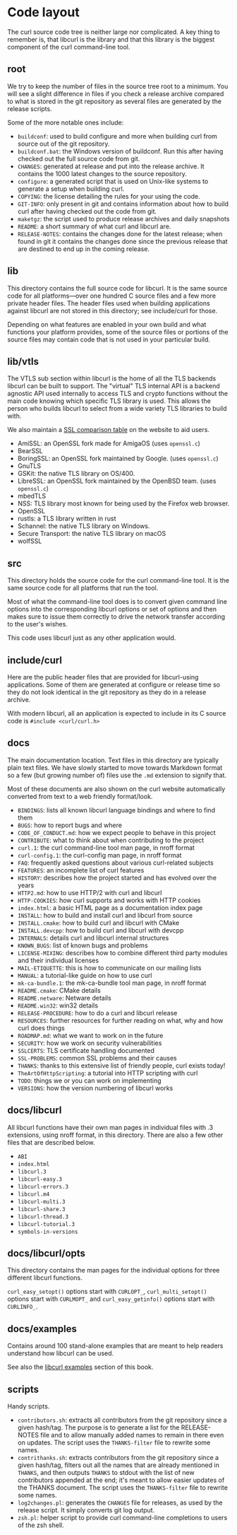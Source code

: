 # Code layout

The curl source code tree is neither large nor complicated. A key thing to
remember is, that libcurl is the library and that this library is the biggest
component of the curl command-line tool.

## root

We try to keep the number of files in the source tree root to a minimum. You
will see a slight difference in files if you check a release archive compared
to what is stored in the git repository as several files are generated by the
release scripts.

Some of the more notable ones include:

- `buildconf`: used to build configure and more when
  building curl from source out of the git repository.
- `buildconf.bat`: the Windows version of buildconf. Run this after having
  checked out the full source code from git.
- `CHANGES`: generated at release and put into the release archive. It
  contains the 1000 latest changes to the source repository.
- `configure`: a generated script that is used on Unix-like systems to
  generate a setup when building curl.
- `COPYING`: the license detailing the rules for your using the code.
- `GIT-INFO`: only present in git and contains information about how to
  build curl after having checked out the code from git.
- `maketgz`: the script used to produce release archives and daily snapshots
- `README`: a short summary of what curl and libcurl are.
- `RELEASE-NOTES`: contains the changes done for the latest release; when
  found in git it contains the changes done since the previous release that
  are destined to end up in the coming release.

## lib

This directory contains the full source code for libcurl. It is the same
source code for all platforms—over one hundred C source files and a few more
private header files. The header files used when building applications against
libcurl are not stored in this directory; see include/curl for those.

Depending on what features are enabled in your own build and what
functions your platform provides, some of the source files or portions of the
source files may contain code that is not used in your particular build.

## lib/vtls

The VTLS sub section within libcurl is the home of all the TLS backends
libcurl can be built to support. The "virtual" TLS internal API is a backend
agnostic API used internally to access TLS and crypto functions without the
main code knowing which specific TLS library is used. This allows the person
who builds libcurl to select from a wide variety TLS libraries to build with.

We also maintain a [SSL comparison
table](https://curl.se/docs/ssl-compared.html) on the website to aid
users.

- AmiSSL: an OpenSSL fork made for AmigaOS (uses `openssl.c`)
- BearSSL
- BoringSSL: an OpenSSL fork maintained by Google. (uses `openssl.c`)
- GnuTLS
- GSKit: the native TLS library on OS/400.
- LibreSSL: an OpenSSL fork maintained by the OpenBSD team. (uses `openssl.c`)
- mbedTLS
- NSS: TLS library most known for being used by the Firefox web browser.
- OpenSSL
- rustls: a TLS library written in rust
- Schannel: the native TLS library on Windows.
- Secure Transport: the native TLS library on macOS
- wolfSSL

## src

This directory holds the source code for the curl command-line tool. It is the
same source code for all platforms that run the tool.

Most of what the command-line tool does is to convert given command line
options into the corresponding libcurl options or set of options and then makes
sure to issue them correctly to drive the network transfer according to the
user's wishes.

This code uses libcurl just as any other application would.

## include/curl

Here are the public header files that are provided for libcurl-using
applications. Some of them are generated at configure or release time so they
do not look identical in the git repository as they do in a release archive.

With modern libcurl, all an application is expected to include in its C source code
is `#include <curl/curl.h>`

## docs

The main documentation location. Text files in this directory are typically
plain text files. We have slowly started to move towards Markdown format so a
few (but growing number of) files use the `.md` extension to signify that.

Most of these documents are also shown on the curl website automatically
converted from text to a web friendly format/look.

- `BINDINGS`: lists all known libcurl language bindings and where to find them
- `BUGS`: how to report bugs and where
- `CODE_OF_CONDUCT.md`: how we expect people to behave in this project
- `CONTRIBUTE`: what to think about when contributing to the project
- `curl.1`: the curl command-line tool man page, in nroff format
- `curl-config.1`: the curl-config man page, in nroff format
- `FAQ`: frequently asked questions about various curl-related subjects
- `FEATURES`: an incomplete list of curl features
- `HISTORY`: describes how the project started and has evolved over the years
- `HTTP2.md`: how to use HTTP/2 with curl and libcurl
- `HTTP-COOKIES`: how curl supports and works with HTTP cookies
- `index.html`: a basic HTML page as a documentation index page
- `INSTALL`: how to build and install curl and libcurl from source
- `INSTALL.cmake`: how to build curl and libcurl with CMake
- `INSTALL.devcpp`: how to build curl and libcurl with devcpp
- `INTERNALS`: details curl and libcurl internal structures
- `KNOWN_BUGS`: list of known bugs and problems
- `LICENSE-MIXING`: describes how to combine different third party modules and
  their individual licenses
- `MAIL-ETIQUETTE`: this is how to communicate on our mailing lists
- `MANUAL`: a tutorial-like guide on how to use curl
- `mk-ca-bundle.1`: the mk-ca-bundle tool man page, in nroff format
- `README.cmake`: CMake details
- `README.netware`: Netware  details
- `README.win32`: win32 details
- `RELEASE-PROCEDURE`: how to do a curl and libcurl release
- `RESOURCES`: further resources for further reading on what, why and how curl
  does things
- `ROADMAP.md`: what we want to work on in the future
- `SECURITY`: how we work on security vulnerabilities
- `SSLCERTS`: TLS certificate handling documented
- `SSL-PROBLEMS`: common SSL problems and their causes
- `THANKS`: thanks to this extensive list of friendly people, curl exists today!
- `TheArtOfHttpScripting`: a tutorial into HTTP scripting with curl
- `TODO`: things we or you can work on implementing
- `VERSIONS`: how the version numbering of libcurl works

## docs/libcurl

All libcurl functions have their own man pages in individual files with .3
extensions, using nroff format, in this directory. There are also a few other
files that are described below.

- `ABI`
- `index.html`
- `libcurl.3`
- `libcurl-easy.3`
- `libcurl-errors.3`
- `libcurl.m4`
- `libcurl-multi.3`
- `libcurl-share.3`
- `libcurl-thread.3`
- `libcurl-tutorial.3`
- `symbols-in-versions`

## docs/libcurl/opts

This directory contains the man pages for the individual options for three
different libcurl functions.

`curl_easy_setopt()` options start with `CURLOPT_`,
`curl_multi_setopt()` options start with `CURLMOPT_` and
`curl_easy_getinfo()` options start with `CURLINFO_`.

## docs/examples

Contains around 100 stand-alone examples that are meant to help readers
understand how libcurl can be used.

See also the [libcurl examples](../libcurl/examples.md) section of this book.

## scripts

Handy scripts.

- `contributors.sh`: extracts all contributors from the git repository since a
  given hash/tag. The purpose is to generate a list for the RELEASE-NOTES file
  and to allow manually added names to remain in there even on updates. The
  script uses the `THANKS-filter` file to rewrite some names.
- `contrithanks.sh`: extracts contributors from the git repository since a
  given hash/tag, filters out all the names that are already mentioned in
  `THANKS`, and then outputs `THANKS` to stdout with the list of new
  contributors appended at the end; it's meant to allow easier updates of the
  THANKS document. The script uses the `THANKS-filter` file to rewrite some
  names.
- `log2changes.pl`: generates the `CHANGES` file for releases, as used by the
  release script. It simply converts git log output.
- `zsh.pl`: helper script to provide curl command-line completions to users of
  the zsh shell.
